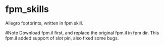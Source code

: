 # fpm_skills
Allegro footprints, written in fpm skill.

#Note
Download fpm.il first, and replace the original fpm.il in fpm dir.
This fpm.il added support of slot pin, also fixed some bugs.
